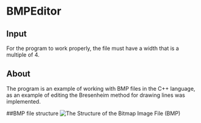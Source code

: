 # BMPEditor

## Input
For the program to work properly, the file must have a width that is a multiple of 4.

## About
The program is an example of working with BMP files in the C++ language, as an example of editing the Bresenheim method for drawing lines was implemented.

##BMP file structure
![The Structure of the Bitmap Image File (BMP)](https://github.com/user-attachments/assets/5bb9b244-133e-4637-922e-c590080f9df4)
